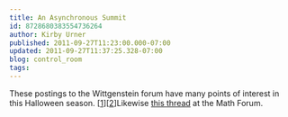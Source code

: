 ```yaml
---
title: An Asynchronous Summit
id: 8728680383554736264
author: Kirby Urner
published: 2011-09-27T11:23:00.000-07:00
updated: 2011-09-27T11:37:25.328-07:00
blog: control_room
tags: 
---
```


These postings to the Wittgenstein forum have many points of interest in this Halloween season. [[1](http://dir.groups.yahoo.com/group/WittrsEX/message/4622)][[2](http://dir.groups.yahoo.com/group/WittrsEX/message/4621)]Likewise [this thread](http://mathforum.org/kb/thread.jspa?threadID=2299146&tstart=0) at the Math Forum.